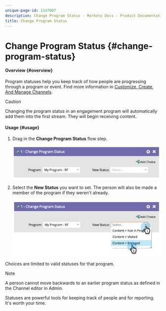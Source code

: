```yaml
---
unique-page-id: 1147007
description: Change Program Status - Marketo Docs - Product Documentation
title: Change Program Status
---
```


# Change Program Status {#change-program-status}

#### Overview {#overview}

Program statuses help you keep track of how people are progressing through a program or event. Find more information in [Customize, Create, And Manage Channels](../../../../product-docs/administration/tags/create-a-program-channel.md).

>[!CAUTION]
>
>Changing the program status in an engagement program will automatically add them into the first stream. They&nbsp;will begin receiving content.

#### Usage {#usage}

1. Drag in the **Change Program Status** flow step.

   ![](assets/image2014-9-22-14-3a43-3a34.png)

1. Select the **New Status**&nbsp;you want to set. The person will also be made a member of the program if they weren't already.

   ![](assets/image2014-9-22-14-3a43-3a45.png)

Choices are limited to valid statuses for that program. 

>[!NOTE]
>
>A person cannot move backwards to an earlier program status as defined in the Channel editor in Admin.

Statuses are powerful tools for keeping track of people and for reporting. It's worth your time. 